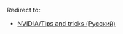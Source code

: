 Redirect to:

*   [NVIDIA/Tips and tricks (Русский)](/index.php?title=NVIDIA/Tips_and_tricks_(%D0%A0%D1%83%D1%81%D1%81%D0%BA%D0%B8%D0%B9)&redirect=no "NVIDIA/Tips and tricks (Русский)")